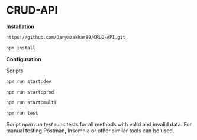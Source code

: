 # CRUD-API

**Installation**

```sh
https://github.com/Daryazakhar89/CRUD-API.git
```

```sh
npm install
```


**Configuration**

Scripts

```sh
npm run start:dev
```
```sh
npm run start:prod
```
```sh
npm run start:multi
```
```sh
npm run test
```

Script *npm run test* runs tests for all methods with valid and invalid data. For manual testing Postman, Insomnia or other similar tools can be used.